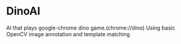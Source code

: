 # DinoAI
AI that plays google-chrome dino game.(chrome://dino) Using basic OpenCV image annotation and template matching
